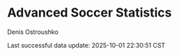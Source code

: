 # Advanced Soccer Statistics
Denis Ostroushko

<!-- gfm -->

Last successful data update: 2025-10-01 22:30:51 CST

